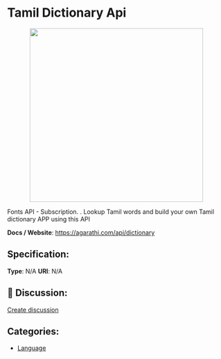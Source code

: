 # Tamil Dictionary Api
<p align="center">
    <img width="400" src="https://raw.githubusercontent.com/apis-list/apis-list/apis/tamil-dictionary-api/logo_256x256.png" />
</p>

Fonts API - Subscription. . Lookup Tamil words and build your own Tamil dictionary APP using this API

**Docs / Website**: https://agarathi.com/api/dictionary

## Specification:
**Type**:  N/A 
**URI**:  N/A 

## 💬 Discussion:
[Create discussion](link)

## Categories:
- [Language](https://github.com/apis-list/apis-list#language)






